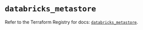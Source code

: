 # `databricks_metastore`

Refer to the Terraform Registry for docs: [`databricks_metastore`](https://registry.terraform.io/providers/databricks/databricks/1.85.0/docs/resources/metastore).
